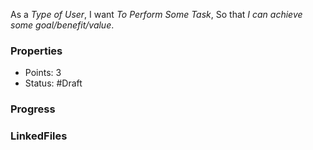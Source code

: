 As a _Type of User_,
I want _To Perform Some Task_,
So that _I can achieve some goal/benefit/value_.

### Properties
- Points: 3
- Status: #Draft
### Progress
### LinkedFiles
